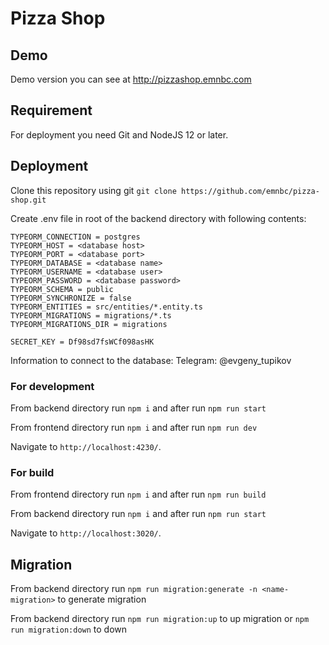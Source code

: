 # Pizza Shop

## Demo

Demo version you can see at http://pizzashop.emnbc.com

## Requirement

For deployment you need Git and NodeJS 12 or later.

## Deployment

Clone this repository using git `git clone https://github.com/emnbc/pizza-shop.git`

Create .env file in root of the backend directory with following contents:

```
TYPEORM_CONNECTION = postgres
TYPEORM_HOST = <database host>
TYPEORM_PORT = <database port>
TYPEORM_DATABASE = <database name>
TYPEORM_USERNAME = <database user>
TYPEORM_PASSWORD = <database password>
TYPEORM_SCHEMA = public
TYPEORM_SYNCHRONIZE = false
TYPEORM_ENTITIES = src/entities/*.entity.ts
TYPEORM_MIGRATIONS = migrations/*.ts
TYPEORM_MIGRATIONS_DIR = migrations

SECRET_KEY = Df98sd7fsWCf098asHK
```
Information to connect to the database: Telegram: @evgeny_tupikov 

### For development 

From backend directory run `npm i` and after run `npm run start`

From frontend directory run `npm i` and after run `npm run dev`

Navigate to `http://localhost:4230/`.

### For build

From frontend directory run `npm i` and after run `npm run build`

From backend directory run `npm i` and after run `npm run start`

Navigate to `http://localhost:3020/`.

## Migration

From backend directory run `npm run migration:generate -n <name-migration>` to generate migration

From backend directory run `npm run migration:up` to up migration or `npm run migration:down` to down